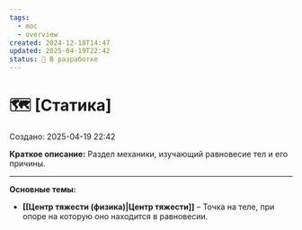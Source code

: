 ```yaml
---
tags:
  - moc
  - overview
created: 2024-12-18T14:47
updated: 2025-04-19T22:42
status: 🚧 В разработке
---
```


# 🗺️ **[Статика]**

Создано: 2025-04-19 22:42

**Краткое описание:**  Раздел механики, изучающий равновесие тел и его причины.

- - -

**Основные темы:**

- **[[Центр тяжести (физика)|Центр тяжести]]** – Точка на теле, при опоре на которую оно находится в равновесии.





